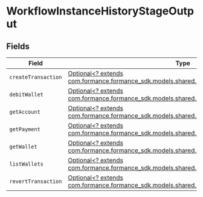# WorkflowInstanceHistoryStageOutput


## Fields

| Field                                                                                                                                                   | Type                                                                                                                                                    | Required                                                                                                                                                | Description                                                                                                                                             |
| ------------------------------------------------------------------------------------------------------------------------------------------------------- | ------------------------------------------------------------------------------------------------------------------------------------------------------- | ------------------------------------------------------------------------------------------------------------------------------------------------------- | ------------------------------------------------------------------------------------------------------------------------------------------------------- |
| `createTransaction`                                                                                                                                     | [Optional<? extends com.formance.formance_sdk.models.shared.ActivityCreateTransactionOutput>](../../models/shared/ActivityCreateTransactionOutput.md)   | :heavy_minus_sign:                                                                                                                                      | N/A                                                                                                                                                     |
| `debitWallet`                                                                                                                                           | [Optional<? extends com.formance.formance_sdk.models.shared.ActivityDebitWalletOutput>](../../models/shared/ActivityDebitWalletOutput.md)               | :heavy_minus_sign:                                                                                                                                      | N/A                                                                                                                                                     |
| `getAccount`                                                                                                                                            | [Optional<? extends com.formance.formance_sdk.models.shared.ActivityGetAccountOutput>](../../models/shared/ActivityGetAccountOutput.md)                 | :heavy_minus_sign:                                                                                                                                      | N/A                                                                                                                                                     |
| `getPayment`                                                                                                                                            | [Optional<? extends com.formance.formance_sdk.models.shared.ActivityGetPaymentOutput>](../../models/shared/ActivityGetPaymentOutput.md)                 | :heavy_minus_sign:                                                                                                                                      | N/A                                                                                                                                                     |
| `getWallet`                                                                                                                                             | [Optional<? extends com.formance.formance_sdk.models.shared.ActivityGetWalletOutput>](../../models/shared/ActivityGetWalletOutput.md)                   | :heavy_minus_sign:                                                                                                                                      | N/A                                                                                                                                                     |
| `listWallets`                                                                                                                                           | [Optional<? extends com.formance.formance_sdk.models.shared.OrchestrationListWalletsResponse>](../../models/shared/OrchestrationListWalletsResponse.md) | :heavy_minus_sign:                                                                                                                                      | N/A                                                                                                                                                     |
| `revertTransaction`                                                                                                                                     | [Optional<? extends com.formance.formance_sdk.models.shared.ActivityRevertTransactionOutput>](../../models/shared/ActivityRevertTransactionOutput.md)   | :heavy_minus_sign:                                                                                                                                      | N/A                                                                                                                                                     |